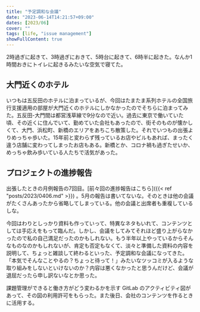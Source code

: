 ```yaml
---
title: "予定調和な会議"
date: "2023-06-14T14:21:57+09:00"
dates: [2023/06]
cover: ""
tags: [life, "issue management"]
showFullContent: true
---
```


2時過ぎに起きて、3時過ぎにおきて、5時台に起きて、6時半に起きた。なんか1時間おきにトイレに起きるみたいな空気で寝てた。

## 大門近くのホテル

いつもは五反田のホテルに泊まっているが、今回はたまたま系列ホテルの全国旅行支援適用の部屋が大門近くのホテルにしかなかったのでそちらに泊まってみた。五反田-大門間は都営浅草線で9分なので近い。過去に東京で働いていた頃、その近くに住んでいて、勤めていた会社もあったので、街そのものが懐かしくて、大門、浜松町、新橋のエリアをあちこち散策した。それでいつもの出張よりめっちゃ歩いた。15年前と変わらず残っているお店やビルもあれば、まったく違う店舗に変わってしまったお店もある。新橋とか、コロナ禍も過ぎたせいか、めっちゃ飲み歩いている人たちで活気があった。

## プロジェクトの進捗報告

出張したときの月例報告の7回目。[前々回の進捗報告はこちら]({{< ref "posts/2023/0406.md" >}}) 。5月の報告は書いてないな。そのときは他の会議がたくさんあったから省略してしまっている。他の会議と出席者も重複しているしな。

今回はわりとしっかり資料も作っていって、特異なネタもいれて、コンテンツとしては手応えをもって臨んだ。しかし、会議をしてみてそれほど盛り上がらなかったので私の自己満足だったのかもしれない。もう半年以上やっているからそんなものなのかもしれないが、肯定も否定もなくて、淡々と準備した資料の内容を説明して、ちょっと雑談して終わるといった、予定調和な会議になってきた。「本気でそんなことやるの？ちょっと待って！」みたいなツッコミが入るような取り組みをしないといけないのか？内容は悪くなかったと思うんだけど、会議が退屈だったら申し訳ないなとか思った。

課題管理ができると働き方がどう変わるかを示す GitLab のアクティビティ図があって、その図の利用許可をもらった。また後日、会社のコンテンツを作るときに活用する。
